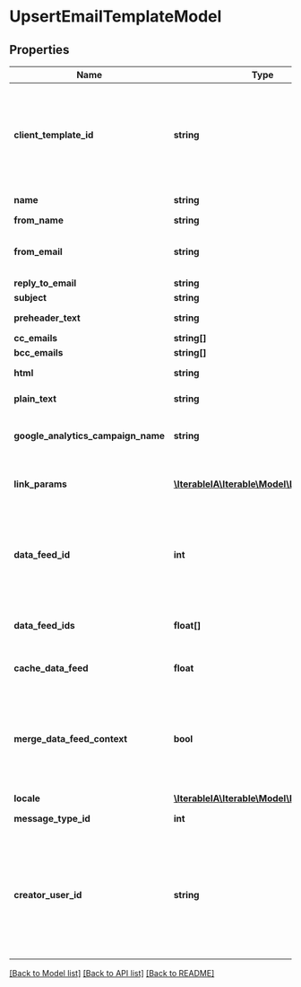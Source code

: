 # UpsertEmailTemplateModel

## Properties
Name | Type | Description | Notes
------------ | ------------- | ------------- | -------------
**client_template_id** | **string** | Id used by the client to identify a template. If multiple templates exist with the Id, all will be updated | 
**name** | **string** | Name of the template | [optional] 
**from_name** | **string** | From name | [optional] 
**from_email** | **string** | From email (must be an authorized sender) | [optional] 
**reply_to_email** | **string** | Reply to email | [optional] 
**subject** | **string** | Subject | [optional] 
**preheader_text** | **string** | Preheader text | [optional] 
**cc_emails** | **string[]** | CC emails | [optional] 
**bcc_emails** | **string[]** | BCC emails | [optional] 
**html** | **string** | HTML contents | [optional] 
**plain_text** | **string** | Plain text contents | [optional] 
**google_analytics_campaign_name** | **string** | Google analytics utm_campaign value | [optional] 
**link_params** | [**\IterableIA\Iterable\Model\LinkParam[]**](LinkParam.md) | Parameters to append to each URL in html contents | [optional] 
**data_feed_id** | **int** | [Deprecated - use dataFeedIds instead] Id for data feed used in template rendering | [optional] 
**data_feed_ids** | **float[]** | Ids for data feeds used in template rendering | [optional] 
**cache_data_feed** | **float** | Cache data feed lookups for 1 hour | [optional] 
**merge_data_feed_context** | **bool** | Merge data feed contents into user context, so fields be referenced by {{field}} instead of [[field]] | [optional] 
**locale** | [**\IterableIA\Iterable\Model\IterableLocale**](IterableLocale.md) |  | [optional] 
**message_type_id** | **int** | Message Type Id | [optional] 
**creator_user_id** | **string** | Specify a specific creator user id (email). The email must be an existing member of the project. Defaults to the organization creator. | [optional] 

[[Back to Model list]](../../README.md#documentation-for-models) [[Back to API list]](../../README.md#documentation-for-api-endpoints) [[Back to README]](../../README.md)

